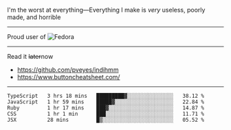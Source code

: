 I'm the worst at everything—Everything I make is *very* useless, poorly made, and horrible

___
Proud user of ![Fedora](https://img.shields.io/badge/-Fedora-blue?style=flat-square&logo=fedora)

___
Read it <s>later</s>now
- https://github.com/pveyes/indihmm
- https://www.buttoncheatsheet.com/

___
<!--START_SECTION:waka-->
```text
TypeScript   3 hrs 18 mins   █████████▓░░░░░░░░░░░░░░░   38.12 % 
JavaScript   1 hr 59 mins    █████▓░░░░░░░░░░░░░░░░░░░   22.84 % 
Ruby         1 hr 17 mins    ███▓░░░░░░░░░░░░░░░░░░░░░   14.87 % 
CSS          1 hr 1 min      ███░░░░░░░░░░░░░░░░░░░░░░   11.71 % 
JSX          28 mins         █▒░░░░░░░░░░░░░░░░░░░░░░░   05.52 % 
```
<!--END_SECTION:waka-->
